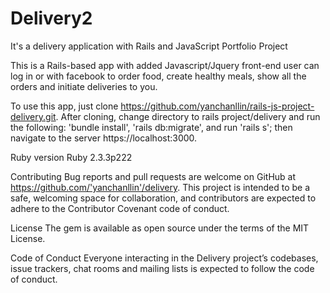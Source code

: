 # Delivery2

It's a delivery application with Rails and JavaScript Portfolio Project

This is a Rails-based app with added Javascript/Jquery front-end user can log in or with facebook to order food, create healthy meals, show all the orders and initiate deliveries to you.

To use this app, just clone https://github.com/yanchanllin/rails-js-project-delivery.git. After cloning, change directory to rails project/delivery and run the following: 'bundle install', 'rails db:migrate', and run 'rails s'; then navigate to the server https://localhost:3000.

Ruby version Ruby 2.3.3p222

Contributing
Bug reports and pull requests are welcome on GitHub at https://github.com/'yanchanllin'/delivery. This project is intended to be a safe, welcoming space for collaboration, and contributors are expected to adhere to the Contributor Covenant code of conduct.

License
The gem is available as open source under the terms of the MIT License.

Code of Conduct
Everyone interacting in the Delivery project’s codebases, issue trackers, chat rooms and mailing lists is expected to follow the code of conduct.
